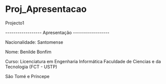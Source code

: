 # Proj_Apresentacao
 Projecto1

------------------ Apresentação ------------------


Nacionalidade: Santomense

Nome: Benilde Bonfim

Curso: Licenciatura em Engenharia Informática
Faculdade de Ciencias e da  Tecnologia (FCT - USTP)

São Tomé e Príncepe




